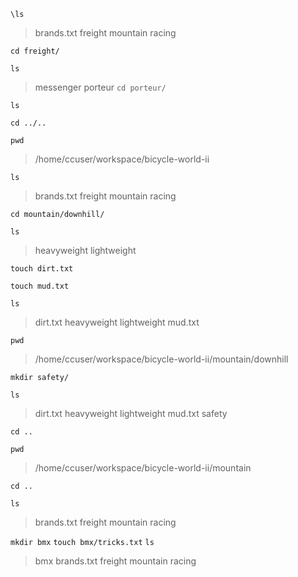 
`\ls`
> brands.txt  freight  mountain  racing

`cd freight/`

`ls`

> messenger  porteur
`cd porteur/`

`ls`

`cd ../..`

`pwd`
> /home/ccuser/workspace/bicycle-world-ii

`ls`
> brands.txt  freight  mountain  racing

`cd mountain/downhill/`

`ls`
> heavyweight  lightweight

`touch dirt.txt`

`touch mud.txt`

`ls`
> dirt.txt  heavyweight  lightweight  mud.txt

`pwd`
> /home/ccuser/workspace/bicycle-world-ii/mountain/downhill

`mkdir safety/`

`ls`
> dirt.txt  heavyweight  lightweight  mud.txt  safety

`cd ..`

`pwd`
> /home/ccuser/workspace/bicycle-world-ii/mountain

`cd ..`

`ls`
> brands.txt  freight  mountain  racing

`mkdir bmx`
`touch bmx/tricks.txt`
`ls`

> bmx  brands.txt  freight  mountain  racing
